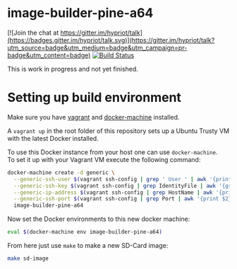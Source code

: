# image-builder-pine-a64
[![Join the chat at https://gitter.im/hypriot/talk](https://badges.gitter.im/hypriot/talk.svg)](https://gitter.im/hypriot/talk?utm_source=badge&utm_medium=badge&utm_campaign=pr-badge&utm_content=badge)
[![Build Status](https://travis-ci.org/hypriot/image-builder-pine-a64.svg)](https://travis-ci.org/hypriot/image-builder-pine-a64)


This is work in progress and not yet finished.

# Setting up build environment
Make sure you have [vagrant](https://docs.vagrantup.com/v2/installation/) and [docker-machine](https://docs.docker.com/machine/install-machine/) installed.

A `vagrant up` in the root folder of this repository sets up a Ubuntu Trusty VM with the latest Docker installed.

To use this Docker instance from your host one can use `docker-machine`.  
To set it up with your Vagrant VM execute the following command:

```bash
docker-machine create -d generic \
  --generic-ssh-user $(vagrant ssh-config | grep ' User ' | awk '{print $2}') \
  --generic-ssh-key $(vagrant ssh-config | grep IdentityFile | awk '{gsub(/"/, "", $2); print $2}') \
  --generic-ip-address $(vagrant ssh-config | grep HostName | awk '{print $2}') \
  --generic-ssh-port $(vagrant ssh-config | grep Port | awk '{print $2}') \
  image-builder-pine-a64
```

Now set the Docker environments to this new docker machine:

```bash
eval $(docker-machine env image-builder-pine-a64)
```

From here just use `make` to make a new SD-Card image:

```bash
make sd-image
```
